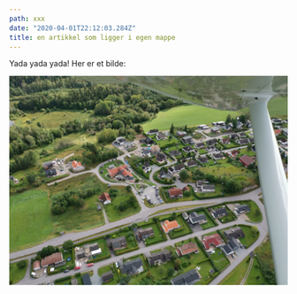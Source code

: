 ```yaml
---
path: xxx
date: "2020-04-01T22:12:03.284Z"
title: en artikkel som ligger i egen mappe
---
```



Yada yada yada! Her er et bilde:

![Limisvingen sett fra lufta, august 2019](./limisvingen.jpg)


